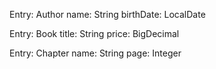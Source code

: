 Entry: Author
	name: String
	birthDate: LocalDate

Entry: Book
	title: String
	price: BigDecimal
	
Entry: Chapter
	name: String
	page: Integer